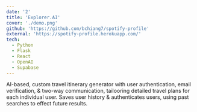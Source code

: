 ```yaml
---
date: '2'
title: 'Explorer.AI'
cover: './demo.png'
github: 'https://github.com/bchiang7/spotify-profile'
external: 'https://spotify-profile.herokuapp.com/'
tech:
  - Python
  - Flask
  - React
  - OpenAI
  - Supabase
---
```


AI-based, custom travel itinerary generator with user authentication, email verification, & two-way communication, tailooring detailed travel plans for each individual user. Saves user history & authenticates users, using past searches to effect future results.
